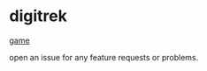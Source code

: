 # digitrek

[game](https://4imothy.github.io/digitrek)

open an issue for any feature requests or problems.
